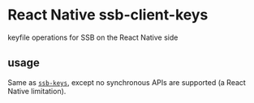 # React Native ssb-client-keys

keyfile operations for SSB on the React Native side

## usage

Same as [`ssb-keys`](https://www.npmjs.com/package/ssb-keys), except no synchronous APIs are supported (a React Native limitation).
